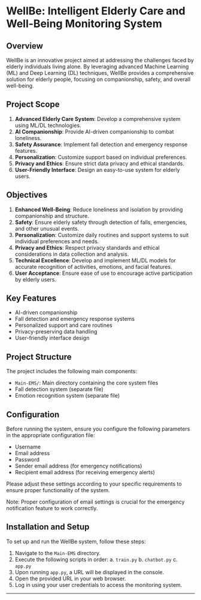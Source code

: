 # WellBe: Intelligent Elderly Care and Well-Being Monitoring System

## Overview

WellBe is an innovative project aimed at addressing the challenges faced by elderly individuals living alone. By leveraging advanced Machine Learning (ML) and Deep Learning (DL) techniques, WellBe provides a comprehensive solution for elderly people, focusing on companionship, safety, and overall well-being.

## Project Scope

1. **Advanced Elderly Care System**: Develop a comprehensive system using ML/DL technologies.
2. **AI Companionship**: Provide AI-driven companionship to combat loneliness.
3. **Safety Assurance**: Implement fall detection and emergency response features.
4. **Personalization**: Customize support based on individual preferences.
5. **Privacy and Ethics**: Ensure strict data privacy and ethical standards.
6. **User-Friendly Interface**: Design an easy-to-use system for elderly users.

## Objectives

1. **Enhanced Well-Being**: Reduce loneliness and isolation by providing companionship and structure.
2. **Safety**: Ensure elderly safety through detection of falls, emergencies, and other unusual events.
3. **Personalization**: Customize daily routines and support systems to suit individual preferences and needs.
4. **Privacy and Ethics**: Respect privacy standards and ethical considerations in data collection and analysis.
5. **Technical Excellence**: Develop and implement ML/DL models for accurate recognition of activities, emotions, and facial features.
6. **User Acceptance**: Ensure ease of use to encourage active participation by elderly users.

## Key Features

- AI-driven companionship
- Fall detection and emergency response systems
- Personalized support and care routines
- Privacy-preserving data handling
- User-friendly interface design

## Project Structure

The project includes the following main components:

- `Main-EMS/`: Main directory containing the core system files
- Fall detection system (separate file)
- Emotion recognition system (separate file)

## Configuration

Before running the system, ensure you configure the following parameters in the appropriate configuration file:

- Username
- Email address
- Password
- Sender email address (for emergency notifications)
- Recipient email address (for receiving emergency alerts)

Please adjust these settings according to your specific requirements to ensure proper functionality of the system.

Note: Proper configuration of email settings is crucial for the emergency notification feature to work correctly.

## Installation and Setup

To set up and run the WellBe system, follow these steps:

1. Navigate to the `Main-EMS` directory.
2. Execute the following scripts in order:
   a. `train.py`
   b. `chatbot.py`
   c. `app.py`
3. Upon running `app.py`, a URL will be displayed in the console.
4. Open the provided URL in your web browser.
5. Log in using your user credentials to access the monitoring system.

---
